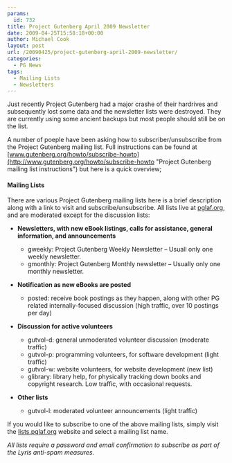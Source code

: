 ```yaml
---
params:
  id: 732
title: Project Gutenberg April 2009 Newsletter
date: 2009-04-25T15:58:18+00:00
author: Michael Cook
layout: post
url: /20090425/project-gutenberg-april-2009-newsletter/
categories:
  - PG News
tags:
  - Mailing Lists
  - Newsletters
---
```

Just recently Project Gutenberg had a major crashe of their hardrives and subsequently lost some data and the newsletter lists were destroyed. They are currently using some ancient backups but most people should still be on the list.

A number of poeple have been asking how to subscriber/unsubscribe from the Project Gutenberg mailing list. Full instructions can be found at [www.gutenberg.org/howto/subscribe-howto](http://www.gutenberg.org/howto/subscribe-howto "Project Gutenberg mailing list instructions") but here is a quick overview;

#### Mailing Lists

There are various Project Gutenberg mailing lists here is a brief description along with a link to visit and subscribe/unsubscribe. All lists live at [pglaf.org](http://lists.pglaf.org "PGLAF Mailing Lists"), and are moderated except for the discussion lists:

  * **Newsletters, with new eBook listings, calls for assistance, general information, and announcements**
      * gweekly: Project Gutenberg Weekly Newsletter – Usuall only one weekly newsletter.
      * gmonthly: Project Gutenberg Monthly newsletter – Usually only one monthly newsletter.
  * **Notification as new eBooks are posted**
      * posted: receive book postings as they happen, along with other PG related internally-focused discussion (high traffic, over 10 postings per day)
  * **Discussion for active volunteers**
      * gutvol-d: general unmoderated volunteer discussion (moderate traffic)
      * gutvol-p: programming volunteers, for software development (light traffic)
      * gutvol-w: website volunteers, for website development (new list)
      * glibrary: library help, for physically tracking down books and copyright research. Low traffic, with occasional requests.

  * **Other lists**
      * gutvol-l: moderated volunteer announcements (light traffic)

If you would like to subscribe to one of the above mailing lists, simply visit the [lists.pglaf.org](http://lists.pglaf.org "PGLAF Mailing Lists") website and select a mailing list name.

_All lists require a password and email confirmation to subscribe as part of the Lyris anti-spam measures._
